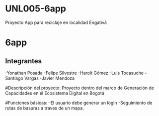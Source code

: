 # UNL005-6app
Proyecto App para reciclaje en localidad Engativá
# 6app
## Integrantes
-Yonathan Posada
-Felipe Silvestre
-Harolt Gómez
-Luis Tocasuche
-Santiago Vargas
-Javier Mendoza

#Descripción del proyecto:
Proyecto dentro del marco de Generación de Capacidades en el Ecosistema Digital en Bogotá

#Funciones básicas:
-El usuario debe generar un login
-Seguimiento de rutas de basuras a traves de un mapa.

